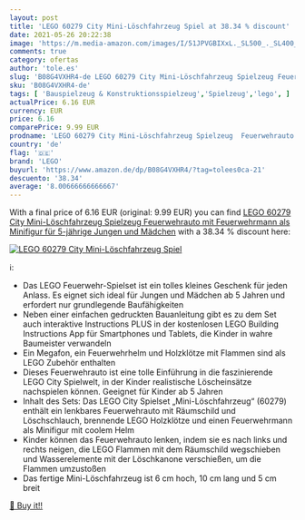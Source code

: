 ```yaml
---
layout: post
title: 'LEGO 60279 City Mini-Löschfahrzeug Spiel at 38.34 % discount'
date: 2021-05-26 20:22:38
image: 'https://m.media-amazon.com/images/I/51JPVGBIXxL._SL500_._SL400_.jpg'
comments: true
category: ofertas
author: 'tole.es'
slug: 'B08G4VXHR4-de LEGO 60279 City Mini-Löschfahrzeug Spielzeug Feuerwehrauto...'
sku: 'B08G4VXHR4-de'
tags: [ 'Bauspielzeug & Konstruktionsspielzeug','Spielzeug','lego', ]
actualPrice: 6.16 EUR
currency: EUR
price: 6.16
comparePrice: 9.99 EUR
prodname: 'LEGO 60279 City Mini-Löschfahrzeug Spielzeug  Feuerwehrauto mit Feuerwehrmann als Minifigur für 5-jährige Jungen und Mädchen'
country: 'de'
flag: '🇩🇪'
brand: 'LEGO'
buyurl: 'https://www.amazon.de/dp/B08G4VXHR4/?tag=tolees0ca-21'
descuento: '38.34'
average: '8.00666666666667'
---
```


With a final price of 6.16 EUR (original: 9.99 EUR) you can find [LEGO 60279 City Mini-Löschfahrzeug Spielzeug  Feuerwehrauto mit Feuerwehrmann als Minifigur für 5-jährige Jungen und Mädchen](https://www.amazon.de/dp/B08G4VXHR4/?tag=tolees0ca-21) with a  38.34 % discount here:

[![LEGO 60279 City Mini-Löschfahrzeug Spiel](https://m.media-amazon.com/images/I/51JPVGBIXxL._SL500_._SL400_.jpg)](https://www.amazon.de/dp/B08G4VXHR4/?tag=tolees0ca-21)

ℹ️:

- Das LEGO Feuerwehr-Spielset ist ein tolles kleines Geschenk für jeden Anlass. Es eignet sich ideal für Jungen und Mädchen ab 5 Jahren und erfordert nur grundlegende Baufähigkeiten
- Neben einer einfachen gedruckten Bauanleitung gibt es zu dem Set auch interaktive Instructions PLUS in der kostenlosen LEGO Building Instructions App für Smartphones und Tablets, die Kinder in wahre Baumeister verwandeln
- Ein Megafon, ein Feuerwehrhelm und Holzklötze mit Flammen sind als LEGO Zubehör enthalten
- Dieses Feuerwehrauto ist eine tolle Einführung in die faszinierende LEGO City Spielwelt, in der Kinder realistische Löscheinsätze nachspielen können. Geeignet für Kinder ab 5 Jahren
- Inhalt des Sets: Das LEGO City Spielset „Mini-Löschfahrzeug“ (60279) enthält ein lenkbares Feuerwehrauto mit Räumschild und Löschschlauch, brennende LEGO Holzklötze und einen Feuerwehrmann als Minifigur mit coolem Helm
- Kinder können das Feuerwehrauto lenken, indem sie es nach links und rechts neigen, die LEGO Flammen mit dem Räumschild wegschieben und Wasserelemente mit der Löschkanone verschießen, um die Flammen umzustoßen
- Das fertige Mini-Löschfahrzeug ist 6 cm hoch, 10 cm lang und 5 cm breit

[🛒 Buy it!!](https://www.amazon.de/dp/B08G4VXHR4/?tag=tolees0ca-21)
